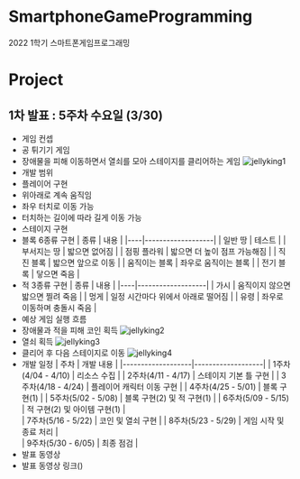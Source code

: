 # SmartphoneGameProgramming
2022 1학기 스마트폰게임프로그래밍

# Project
## 1차 발표 : 5주차 수요일 (3/30)
* 게임 컨셉
 * 공 튀기기 게임
 * 장애물을 피해 이동하면서 열쇠를 모아 스테이지를 클리어하는 게임
 ![jellyking1](https://user-images.githubusercontent.com/65964035/160432688-88a7f5e1-42a1-46b0-989c-f57195af37e4.png)
* 개발 범위
 * 플레이어 구현
  * 위아래로 계속 움직임
  * 좌우 터치로 이동 가능
  * 터치하는 길이에 따라 길게 이동 가능
 * 스테이지 구현
 * 블록 6종류 구현
  | 종류 | 내용 |
  |----|-------------------|
  | 일반 땅 | 테스트 | 
  | 부서지는 땅 | 밟으면 없어짐 |
  | 점핑 플라워 | 밟으면 더 높이 점프 가능해짐 | 
  | 직진 블록 | 밟으면 앞으로 이동 | 
  | 움직이는 블록 | 좌우로 움직이는 블록 | 
  | 전기 블록 | 닿으면 죽음 | 
 * 적 3종류 구현
  | 종류 | 내용 |
  |----|-------------------|
  | 가시 | 움직이지 않으면 밟으면 찔려 죽음 | 
  | 멍게 | 일정 시간마다 위에서 아래로 떨어짐 |
  | 유령 | 좌우로 이동하며 충돌시 죽음 | 
* 예상 게임 실행 흐름
 * 장애물과 적을 피해 코인 획득
 ![jellyking2](https://user-images.githubusercontent.com/65964035/160439579-2115c4b9-f290-409b-9e24-869f94adfe44.jpg)
 * 열쇠 획득
 ![jellyking3](https://user-images.githubusercontent.com/65964035/160441617-9e6c7bc4-1db6-4fa1-8fce-aede3d32412e.jpg)
 * 클리어 후 다음 스테이지로 이동
 ![jellyking4](https://user-images.githubusercontent.com/65964035/160441309-764e5068-50ee-428d-929b-3d935cf4f03b.jpg)
* 개발 일정
 | 주차 | 개발 내용 |
 |-------------------|-------------------|
 | 1주차(4/04 - 4/10) | 리소스 수집 | 
 | 2주차(4/11 - 4/17) | 스테이지 기본 틀 구현 |
 | 3주차(4/18 - 4/24) | 플레이어 캐릭터 이동 구현 | 
 | 4주차(4/25 - 5/01) | 블록 구현(1) | 
 | 5주차(5/02 - 5/08) | 블록 구현(2) 및 적 구현(1) | 
 | 6주차(5/09 - 5/15) | 적 구현(2) 및 아이템 구현(1) |  
 | 7주차(5/16 - 5/22) | 코인 및 열쇠 구현 |
 | 8주차(5/23 - 5/29) | 게임 시작 및 종료 처리 |  
 | 9주차(5/30 - 6/05) | 최종 점검 | 
* 발표 동영상
 * 발표 동영상 링크()
